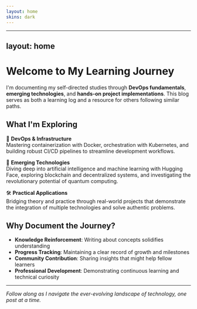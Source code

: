 ```yaml
---
layout: home
skins: dark
---
```

---
layout: home
---

# Welcome to My Learning Journey

I'm documenting my self-directed studies through **DevOps fundamentals**, **emerging technologies**, and **hands-on project implementations**. This blog serves as both a learning log and a resource for others following similar paths.

## What I'm Exploring

🚀 **DevOps & Infrastructure**  
Mastering containerization with Docker, orchestration with Kubernetes, and building robust CI/CD pipelines to streamline development workflows.

🌟 **Emerging Technologies**  
Diving deep into artificial intelligence and machine learning with Hugging Face, exploring blockchain and decentralized systems, and investigating the revolutionary potential of quantum computing.

🛠️ **Practical Applications**  
Bridging theory and practice through real-world projects that demonstrate the integration of multiple technologies and solve authentic problems.

## Why Document the Journey?

- **Knowledge Reinforcement**: Writing about concepts solidifies understanding
- **Progress Tracking**: Maintaining a clear record of growth and milestones
- **Community Contribution**: Sharing insights that might help fellow learners
- **Professional Development**: Demonstrating continuous learning and technical curiosity

---

*Follow along as I navigate the ever-evolving landscape of technology, one post at a time.*
